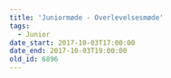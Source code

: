 ```yaml
---
title: 'Juniormøde - Overlevelsesmøde'
tags:
  - Junior
date_start: 2017-10-03T17:00:00
date_end: 2017-10-03T19:00:00
old_id: 6896
---
```

